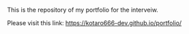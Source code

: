 This is the repository of my portfolio for the interveiw.

Please visit this link: https://kotaro666-dev.github.io/portfolio/

